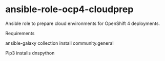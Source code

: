 # ansible-role-ocp4-cloudprep
Ansible role to prepare cloud environments for OpenShift 4 deployments.


Requirements

ansible-galaxy collection install community.general

Pip3 installs 
dnspython